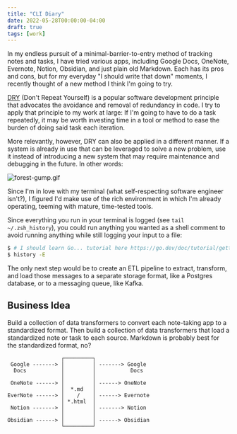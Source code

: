 ```yaml
---
title: "CLI Diary"
date: 2022-05-28T00:00:00-04:00
draft: true
tags: [work]
---
```


In my endless pursuit of a minimal-barrier-to-entry method of tracking notes
and tasks, I have tried various apps, including Google Docs, OneNote, Evernote,
Notion, Obsidian, and just plain old Markdown. Each has its pros and cons, but
for my everyday "I should write that down" moments, I recently thought of a new
method I think I'm going to try.

[DRY](https://en.wikipedia.org/wiki/Don%27t_repeat_yourself) (Don't Repeat
Yourself) is a popular software development principle that advocates the
avoidance and removal of redundancy in code. I try to apply that principle to
my work at large: If I'm going to have to do a task repeatedly, it may be worth
investing time in a tool or method to ease the burden of doing said task each
iteration.

More relevantly, however, DRY can also be applied in a different manner. If a
system is already in use that can be leveraged to solve a new problem, use it
instead of introducing a new system that may require maintenance and debugging
in the future. In other words:

![forest-gump.gif](../_resources/forest-gump.gif)

Since I'm in love with my terminal (what self-respecting software engineer
isn't?), I figured I'd make use of the rich environment in which I'm already
operating, teeming with mature, time-tested tools.

Since everything you run in your terminal is logged (see
`tail ~/.zsh_history`), you could run anything you wanted as a shell comment
to avoid running anything while still logging your input to a file:

```sh
$ # I should learn Go... tutorial here https://go.dev/doc/tutorial/getting-started
$ history -E

```

The only next step would be to create an ETL pipeline to extract, transform,
and load those messages to a separate storage format, like a Postgres database,
or to a messaging queue, like Kafka.

## Business Idea

Build a collection of data transformers to convert each note-taking app to a
standardized format. Then build a collection of data transformers that load
a standardized note or task to each source. Markdown is probably best for the
standardized format, no?

```
                 ┌─────────┐
 Google -------> │         │ -------> Google
  Docs           │         │           Docs
                 │         │
 OneNote ------> │         │ ------> OneNote
                 │  *.md   │
EverNote ------> │    /    │ ------> Evernote
                 │ *.html  │
 Notion -------> │         │ -------> Notion
                 │         │
Obsidian ------> │         │ ------> Obsidian
                 └─────────┘
```
